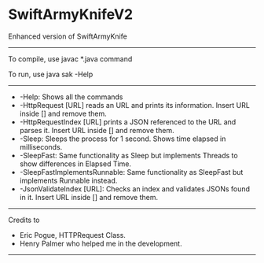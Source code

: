 # SwiftArmyKnifeV2

Enhanced version of SwiftArmyKnife 

----

To compile, use javac *.java command

To run, use java sak -Help

----

* -Help: Shows all the commands
* -HttpRequest [URL] reads an URL and prints its information. Insert URL inside [] and remove them.
* -HttpRequestIndex [URL] prints a JSON referenced to the URL and parses it. Insert URL inside [] and remove them.
* -Sleep: Sleeps the process for 1 second. Shows time elapsed in milliseconds.
* -SleepFast: Same functionality as Sleep but implements Threads to show differences in Elapsed Time.
* -SleepFastImplementsRunnable: Same functionality as SleepFast but implements Runnable instead.
* -JsonValidateIndex [URL]: Checks an index and validates JSONs found in it. Insert URL inside [] and remove them.

----

Credits to 

* Eric Pogue, HTTPRequest Class.
* Henry Palmer who helped me in the development.

----
